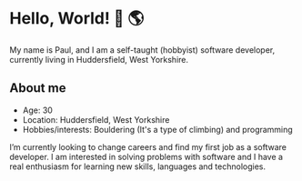 # Hello, World! 👋 🌎

My name is Paul, and I am a self-taught (hobbyist) software developer, currently living in Huddersfield, West Yorkshire.

## About me

- Age: 30
- Location: Huddersfield, West Yorkshire
- Hobbies/interests: Bouldering (It's a type of climbing) and programming

I’m currently looking to change careers and find my first job as a software developer. I am interested in solving problems with software and I have a real enthusiasm for learning new skills, languages and technologies.
